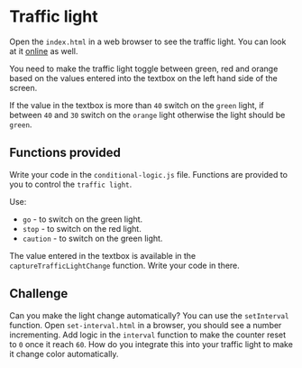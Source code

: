 # Traffic light

Open the `index.html` in a web browser to see the traffic light. You can look at it [online](https://codex-academy.github.io/traffic-light/) as well.

You need to make the traffic light toggle between green, red and orange based on the values entered into the textbox on the left hand side of the screen.

If the value in the textbox is more than `40` switch on the `green` light, if between `40` and `30` switch on the `orange` light otherwise the light should be `green`.

## Functions provided

Write your code in the `conditional-logic.js` file. Functions are provided to you to control the `traffic light`.

Use:

* `go` - to switch on the green light.
* `stop` - to switch on the red light.
* `caution` - to switch on the green light.

The value entered in the textbox is available in the `captureTrafficLightChange` function. Write your code in there.

## Challenge

Can you make the light change automatically? You can use the `setInterval` function. Open `set-interval.html` in a browser, you should see a number incrementing. Add logic in the `interval` function to make the counter reset to `0` once it reach `60`. How do you integrate this into your traffic light to make it change color automatically.
